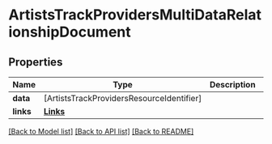 # ArtistsTrackProvidersMultiDataRelationshipDocument

## Properties
Name | Type | Description | Notes
------------ | ------------- | ------------- | -------------
**data** | [ArtistsTrackProvidersResourceIdentifier] |  | [optional] 
**links** | [**Links**](Links.md) |  | [optional] 

[[Back to Model list]](../README.md#documentation-for-models) [[Back to API list]](../README.md#documentation-for-api-endpoints) [[Back to README]](../README.md)


